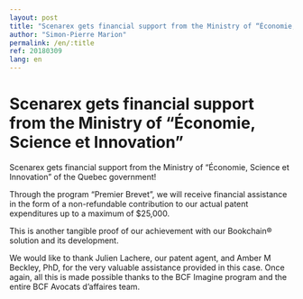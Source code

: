 ```yaml
---
layout: post
title: "Scenarex gets financial support from the Ministry of “Économie, Science et Innovation”"
author: "Simon-Pierre Marion"
permalink: /en/:title
ref: 20180309
lang: en
---
```


# Scenarex gets financial support from the Ministry of “Économie, Science et Innovation”

Scenarex gets financial support from the Ministry of “Économie, Science et Innovation” of the Quebec government!

Through the program “Premier Brevet”, we will receive financial assistance in the form of a non-refundable contribution to our actual patent expenditures up to a maximum of $25,000.

This is another tangible proof of our achievement with our Bookchain® solution and its development.

We would like to thank Julien Lachere, our patent agent, and Amber M Beckley, PhD, for the very valuable assistance provided in this case. Once again, all this is made possible thanks to the BCF Imagine program and the entire BCF Avocats d’affaires team.
